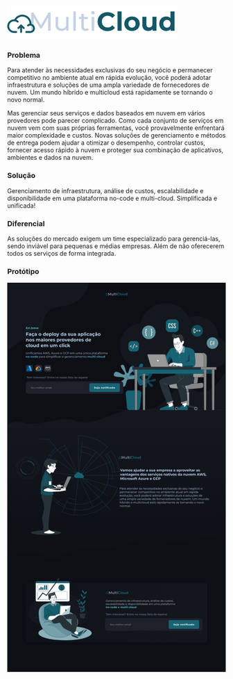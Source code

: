 ![image](logo2.png)

### Problema
Para atender às necessidades exclusivas do seu negócio e permanecer competitivo no ambiente atual em rápida evolução, você poderá adotar infraestrutura e soluções de uma ampla variedade de fornecedores de nuvem. Um mundo híbrido e multicloud está rapidamente se tornando o novo normal.

Mas gerenciar seus serviços e dados baseados em nuvem em vários provedores pode parecer complicado. Como cada conjunto de serviços em nuvem vem com suas próprias ferramentas, você provavelmente enfrentará maior complexidade e custos. Novas soluções de gerenciamento e métodos de entrega podem ajudar a otimizar o desempenho, controlar custos, fornecer acesso rápido à nuvem e proteger sua combinação de aplicativos, ambientes e dados na nuvem.

### Solução
Gerenciamento de infraestrutura, análise de custos, escalabilidade e disponibilidade em uma plataforma no-code e multi-cloud. Simplificada e unificada!

### Diferencial
As soluções do mercado exigem um time especializado para gerenciá-las, sendo inviável para pequenas e médias empresas. Além de não oferecerem todos os serviços de forma integrada.

### Protótipo
![image](prototipo.png)
